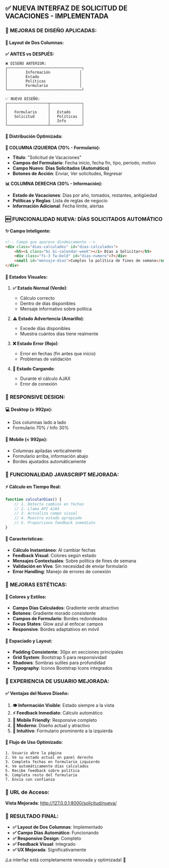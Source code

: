 ## ✅ NUEVA INTERFAZ DE SOLICITUD DE VACACIONES - IMPLEMENTADA

### 🎨 **MEJORAS DE DISEÑO APLICADAS:**

#### **📱 Layout de Dos Columnas:**

**✅ ANTES vs DESPUÉS:**

```
❌ DISEÑO ANTERIOR:
┌─────────────────────────────────┐
│        Información             │
│        Estado                  │
│        Políticas               │
│        Formulario              │
└─────────────────────────────────┘

✅ NUEVO DISEÑO:
┌──────────────────┬──────────────┐
│                  │              │
│   Formulario     │   Estado     │
│   Solicitud      │   Políticas  │
│                  │   Info       │
└──────────────────┴──────────────┘
```

#### **🎯 Distribución Optimizada:**

**📝 COLUMNA IZQUIERDA (70% - Formulario):**
- **Título**: "Solicitud de Vacaciones"
- **Campos del Formulario**: Fecha inicio, fecha fin, tipo, período, motivo
- **Campo Nuevo**: **Días Solicitados (Automático)**
- **Botones de Acción**: Enviar, Ver solicitudes, Regresar

**📊 COLUMNA DERECHA (30% - Información):**
- **Estado de Vacaciones**: Días por año, tomados, restantes, antigüedad
- **Políticas y Reglas**: Lista de reglas de negocio
- **Información Adicional**: Fecha límite, alertas

### 🆕 **FUNCIONALIDAD NUEVA: DÍAS SOLICITADOS AUTOMÁTICO**

#### **✨ Campo Inteligente:**

```html
<!-- Campo que aparece dinámicamente -->
<div class="dias-calculados" id="dias-calculados">
    <h5><i class="bi bi-calendar-week"></i> Días a Solicitar</h5>
    <div class="fs-3 fw-bold" id="dias-numero">7</div>
    <small id="mensaje-dias">Cumples la política de fines de semana</small>
</div>
```

#### **🎨 Estados Visuales:**

1. **✅ Estado Normal (Verde)**:
   - Cálculo correcto
   - Dentro de días disponibles
   - Mensaje informativo sobre política

2. **⚠️ Estado Advertencia (Amarillo)**:
   - Excede días disponibles
   - Muestra cuántos días tiene realmente

3. **❌ Estado Error (Rojo)**:
   - Error en fechas (fin antes que inicio)
   - Problemas de validación

4. **🔄 Estado Cargando**:
   - Durante el cálculo AJAX
   - Error de conexión

### 📱 **RESPONSIVE DESIGN:**

#### **💻 Desktop (≥ 992px):**
- Dos columnas lado a lado
- Formulario 70% / Info 30%

#### **📱 Mobile (< 992px):**
- Columnas apiladas verticalmente
- Formulario arriba, información abajo
- Bordes ajustados automáticamente

### 🔧 **FUNCIONALIDAD JAVASCRIPT MEJORADA:**

#### **⚡ Cálculo en Tiempo Real:**

```javascript
function calcularDias() {
    // 1. Detecta cambios en fechas
    // 2. Llama API AJAX
    // 3. Actualiza campo visual
    // 4. Muestra estado apropiado
    // 5. Proporciona feedback inmediato
}
```

#### **🎯 Características:**

- **Cálculo Instantáneo**: Al cambiar fechas
- **Feedback Visual**: Colores según estado
- **Mensajes Contextuales**: Sobre política de fines de semana
- **Validación en Vivo**: Sin necesidad de enviar formulario
- **Error Handling**: Manejo de errores de conexión

### 🎨 **MEJORAS ESTÉTICAS:**

#### **🌈 Colores y Estilos:**

- **Campo Días Calculados**: Gradiente verde atractivo
- **Botones**: Gradiente morado consistente
- **Campos de Formulario**: Bordes redondeados
- **Focus States**: Glow azul al enfocar campos
- **Responsive**: Bordes adaptativos en móvil

#### **📐 Espaciado y Layout:**

- **Padding Consistente**: 30px en secciones principales
- **Grid System**: Bootstrap 5 para responsividad
- **Shadows**: Sombras sutiles para profundidad
- **Typography**: Iconos Bootstrap Icons integrados

### 🎯 **EXPERIENCIA DE USUARIO MEJORADA:**

#### **✅ Ventajas del Nuevo Diseño:**

1. **👁️ Información Visible**: Estado siempre a la vista
2. **⚡ Feedback Inmediato**: Cálculo automático
3. **📱 Mobile Friendly**: Responsive completo
4. **🎨 Moderno**: Diseño actual y atractivo
5. **🧭 Intuitivo**: Formulario prominente a la izquierda

#### **🎪 Flujo de Uso Optimizado:**

```
1. Usuario abre la página
2. Ve su estado actual en panel derecho
3. Completa fechas en formulario izquierdo
4. Ve automáticamente días calculados
5. Recibe feedback sobre política
6. Completa resto del formulario
7. Envía con confianza
```

### 🔗 **URL de Acceso:**

**Vista Mejorada**: http://127.0.0.1:8000/solicitud/nueva/

### 🚀 **RESULTADO FINAL:**

- **✅ Layout de Dos Columnas**: Implementado
- **✅ Campo Días Automático**: Funcionando
- **✅ Responsive Design**: Completo
- **✅ Feedback Visual**: Integrado
- **✅ UX Mejorada**: Significativamente

¡La interfaz está completamente renovada y optimizada! 🎉
